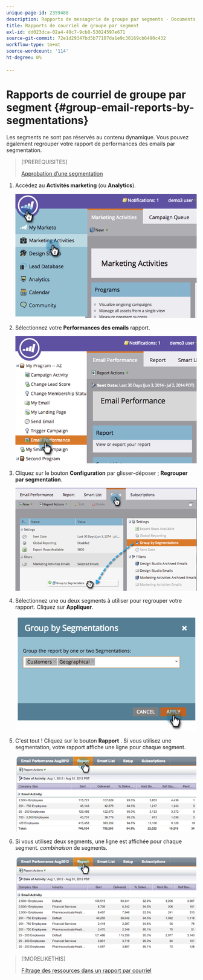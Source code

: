```yaml
---
unique-page-id: 2359488
description: Rapports de messagerie de groupe par segments - Documents Marketo - Documentation du produit
title: Rapports de courriel de groupe par segment
exl-id: dd023dca-02a4-40c7-9cb8-53024597e671
source-git-commit: 72e1d29347bd5b77107da1e9c30169cb6490c432
workflow-type: tm+mt
source-wordcount: '114'
ht-degree: 0%

---
```


# Rapports de courriel de groupe par segment {#group-email-reports-by-segmentations}

Les segments ne sont pas réservés au contenu dynamique. Vous pouvez également regrouper votre rapport de performances des emails par segmentation.

>[!PREREQUISITES]
>
>[Approbation d’une segmentation](/help/marketo/product-docs/personalization/segmentation-and-snippets/segmentation/approve-a-segmentation.md)

1. Accédez au **Activités marketing** (ou **Analytics**).

   ![](assets/image2014-9-16-9-3a15-3a58.png)

1. Sélectionnez votre **Performances des emails** rapport.

   ![](assets/image2014-9-16-9-3a16-3a6.png)

1. Cliquez sur le bouton **Configuration** par glisser-déposer ; **Regrouper par segmentation**.

   ![](assets/image2014-9-16-9-3a16-3a59.png)

1. Sélectionnez une ou deux segments à utiliser pour regrouper votre rapport. Cliquez sur **Appliquer**.

   ![](assets/image2014-9-16-9-3a17-3a9.png)

1. C&#39;est tout ! Cliquez sur le bouton **Rapport** . Si vous utilisez une segmentation, votre rapport affiche une ligne pour chaque segment.

   ![](assets/image2014-9-16-9-3a17-3a17.png)

1. Si vous utilisez deux segments, une ligne est affichée pour chaque segment. _combinaison_ de segments.

   ![](assets/image2014-9-16-9-3a17-3a26.png)

>[!MORELIKETHIS]
>
>[Filtrage des ressources dans un rapport par courriel](/help/marketo/product-docs/reporting/basic-reporting/report-activity/filter-assets-in-an-email-report.md)
